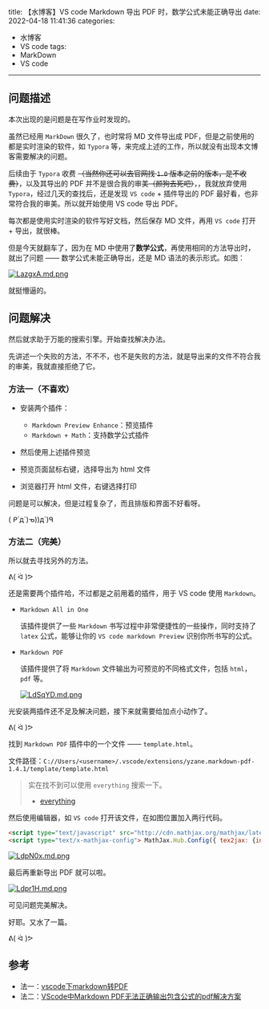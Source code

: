 title: 【水博客】VS code Markdown 导出 PDF 时，数学公式未能正确导出
date: 2022-04-18 11:41:36
categories:
 - 水博客
 - VS code
tags:
 - MarkDown
 - VS code
---
## 问题描述

本次出现的是问题是在写作业时发现的。

虽然已经用 `MarkDown` 很久了，也时常将 MD 文件导出成 PDF，但是之前使用的都是实时渲染的软件，如 `Typora` 等，来完成上述的工作，所以就没有出现本文博客需要解决的问题。

后续由于 `Typora` 收费 ~~（当然你还可以去官网找 `1.0` 版本之前的版本，是不收费）~~，以及其导出的 PDF 并不是很合我的审美~~（颜狗去死吧）~~，，我就放弃使用 `Typora`，经过几天的查找后，还是发现 `VS code` + 插件导出的 PDF 最好看，也非常符合我的审美。所以就开始使用 VS code 导出 PDF。

每次都是使用实时渲染的软件写好文档，然后保存 MD 文件，再用 `VS code` 打开 + 导出，就很棒。

但是今天就翻车了，因为在 MD 中使用了**数学公式**，再使用相同的方法导出时，就出了问题 —— 数学公式未能正确导出，还是 MD 语法的表示形式。如图：


[![LazgxA.md.png](https://s1.ax1x.com/2022/04/18/LazgxA.md.png)](https://imgtu.com/i/LazgxA)
  
就挺懵逼的。

## 问题解决


然后就求助于万能的搜索引擎。开始查找解决办法。

先讲述一个失败的方法，不不不，也不是失败的方法，就是导出来的文件不符合我的审美，我就直接拒绝了它。

### 方法一（不喜欢）

+ 安装两个插件：
    + `Markdown Preview Enhance`：预览插件
    + `Markdown + Math`：支持数学公式插件

+ 然后使用上述插件预览
+ 预览页面鼠标右键，选择导出为 html 文件
+ 浏览器打开 html 文件，右键选择打印

问题是可以解决，但是过程复杂了，而且排版和界面不好看呀。

( ᑭ`д´)ᓀ))д´)ᑫ

### 方法二（完美）

所以就去寻找另外的方法。

ᕕ( ᐛ )ᕗ

还是需要两个插件哈，不过都是之前用着的插件，用于 VS code 使用 `Markdown`。

+ `Markdown All in One`
  
  该插件提供了一些 `Markdown` 书写过程中非常便捷性的一些操作，同时支持了 `latex` 公式，能够让你的 `VS code markdown Preview` 识别你所书写的公式。

+ `Markdown PDF`
  
   该插件提供了将 `Markdown` 文件输出为可预览的不同格式文件，包括 `html`， `pdf` 等。

   [![LdSqYD.md.png](https://s1.ax1x.com/2022/04/18/LdSqYD.md.png)](https://imgtu.com/i/LdSqYD)


光安装两插件还不足及解决问题，接下来就需要给加点小动作了。

ᕕ( ᐛ )ᕗ

找到 `Markdown PDF` 插件中的一个文件 —— `template.html`。

文件路径：`C://Users/<username>/.vscode/extensions/yzane.markdown-pdf-1.4.1/template/template.html`

> 实在找不到可以使用 `everything` 搜索一下。
> + [everything](https://www.voidtools.com/zh-cn/)

然后使用编辑器，如 `VS code` 打开该文件，在如图位置加入两行代码。
```html
<script type="text/javascript" src="http://cdn.mathjax.org/mathjax/latest/MathJax.js?config=TeX-AMS-MML_HTMLorMML"></script>
<script type="text/x-mathjax-config"> MathJax.Hub.Config({ tex2jax: {inlineMath: [['$', '$']]}, messageStyle: "none" });</script>
```

[![LdpN0x.md.png](https://s1.ax1x.com/2022/04/18/LdpN0x.md.png)](https://imgtu.com/i/LdpN0x)

最后再重新导出 PDF 就可以啦。

[![Ldpr1H.md.png](https://s1.ax1x.com/2022/04/18/Ldpr1H.md.png)](https://imgtu.com/i/Ldpr1H)

可见问题完美解决。

好耶。又水了一篇。

ᕕ( ᐛ )ᕗ

## 参考

+ 法一：[vscode下markdown转PDF](https://blog.csdn.net/weijifen000/article/details/84257434)
+ 法二：[VScode中Markdown PDF无法正确输出包含公式的pdf解决方案](https://blog.csdn.net/qq_18506419/article/details/103461825)